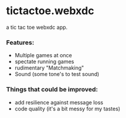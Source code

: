# tictactoe.webxdc

a tic tac toe webxdc app.

### Features:
- Multiple games at once
- spectate running games
- rudimentary "Matchmaking"
- Sound (some tone's to test sound)


### Things that could be improved:
- add resilience against message loss
- code quality (it's a bit messy for my tastes)